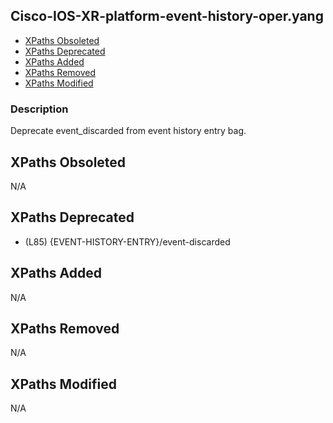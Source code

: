 ## Cisco-IOS-XR-platform-event-history-oper.yang

- [XPaths Obsoleted](#xpaths-obsoleted)
- [XPaths Deprecated](#xpaths-deprecated)
- [XPaths Added](#xpaths-added)
- [XPaths Removed](#xpaths-removed)
- [XPaths Modified](#xpaths-modified)

### Description

Deprecate event_discarded from event history entry bag.

## XPaths Obsoleted

N/A

## XPaths Deprecated

- (L85)	{EVENT-HISTORY-ENTRY}/event-discarded

## XPaths Added

N/A

## XPaths Removed

N/A

## XPaths Modified

N/A

